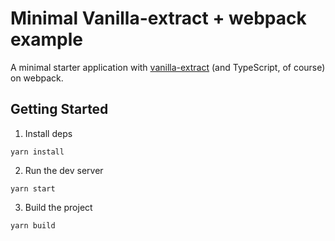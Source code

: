 # Minimal Vanilla-extract + webpack example

A minimal starter application with [vanilla-extract](https://vanilla-extract.style/) (and TypeScript, of course) on webpack.

## Getting Started

1. Install deps
```
yarn install
```

2. Run the dev server

```
yarn start
```

3. Build the project
```
yarn build
```